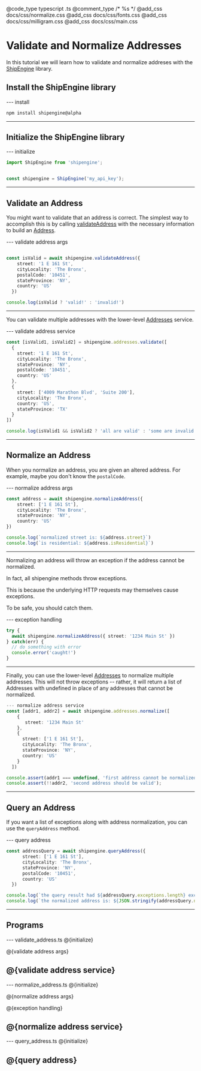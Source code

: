 @code_type typescript .ts
@comment_type /* %s */
@add_css docs/css/normalize.css
@add_css docs/css/fonts.css
@add_css docs/css/milligram.css
@add_css docs/css/main.css

# Validate and Normalize Addresses

In this tutorial we will learn how to validate and normalize addreses with the [ShipEngine](https://www.shipengine.com/) library.

## Install the ShipEngine library

--- install
```bash
npm install shipengine@alpha
```
---

## Initialize the ShipEngine library

--- initialize
```ts
import ShipEngine from 'shipengine';


const shipengine = ShipEngine('my_api_key');
```
---

## Validate an Address

You might want to validate that an address is correct.
The simplest way to accomplish this is by calling [validateAddress]() with the necessary information to build an [Address]().

--- validate address args
```ts

const isValid = await shipengine.validateAddress({
    street: '1 E 161 St',
    cityLocality: 'The Bronx',
    postalCode: '10451',
    stateProvince: 'NY',
    country: 'US'
  })

console.log(isValid ? 'valid!' : 'invalid!')
```
---

You can validate multiple addresses with the lower-level [Addresses]() service.

--- validate address service
```ts
const [isValid1, isValid2] = shipengine.addresses.validate([
  {
    street: '1 E 161 St',
    cityLocality: 'The Bronx',
    stateProvince: 'NY',
    postalCode: '10451',
    country: 'US'
  },
  {
    street: ['4009 Marathon Blvd', 'Suite 200'],
    cityLocality: 'The Bronx',
    country: 'US',
    stateProvince: 'TX'
  }
])

console.log(isValid1 && isValid2 ? 'all are valid' : 'some are invalid')
```
---

## Normalize an Address

When you normalize an address, you are given an altered address.
For example, maybe you don't know the `postalCode`.

--- normalize address args
```ts
const address = await shipengine.normalizeAddress({
    street: ['1 E 161 St'],
    cityLocality: 'The Bronx',
    stateProvince: 'NY',
    country: 'US'
})

console.log(`normalized street is: ${address.street}`)
console.log(`is residential: ${address.isResidential}`)
```
---
Normalizing an address will throw an exception if the address cannot be normalized.

In fact, all shipengine methods throw exceptions.

This is because the underlying HTTP requests may themselves cause exceptions.

To be safe, you should catch them.

--- exception handling
```ts
try {
  await shipengine.normalizeAddress({ street: '1234 Main St' })
} catch(err) {
  // do something with error
  console.error('caught!')
}
```
---

Finally, you can use the lower-level [Addresses]() to normalize multiple addresses.
This will not throw exceptions -- rather, it will return a list of Addresses with undefined in place of any addresses that cannot be normalized.

```ts
--- normalize address service
const [addr1, addr2] = await shipengine.addresses.normalize([
    {
       street: '1234 Main St'
    },
    {
      street: ['1 E 161 St'],
      cityLocality: 'The Bronx',
      stateProvince: 'NY',
      country: 'US'
    }
  ])

console.assert(addr1 === undefined, 'first address cannot be normalized');
console.assert(!!addr2, 'second address should be valid');
```
---

## Query an Address

If you want a list of exceptions along with address normalization, you can use the `queryAddress` method.

--- query address
```ts
const addressQuery = await shipengine.queryAddress({
      street: ['1 E 161 St'],
      cityLocality: 'The Bronx',
      stateProvince: 'NY',
      postalCode: '10451',
      country: 'US'
  })

console.log(`the query result had ${addressQuery.exceptions.length} exceptions.`)
console.log(`the normalized address is: ${JSON.stringify(addressQuery.normalized)}.`)
```
---

## Programs

--- validate_address.ts
@{initialize}

@{validate address args}

@{validate address service}
---

--- normalize_address.ts
@{initialize}

@{normalize address args}

@{exception handling}

@{normalize address service}
---

--- query_address.ts
@{initialize}

@{query address}
---
